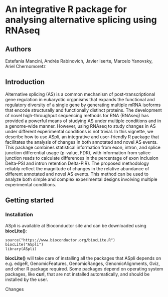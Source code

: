# An integrative R package for analysing alternative splicing using RNAseq

## Authors
Estefania Mancini, Andrés Rabinovich, Javier Iserte, Marcelo Yanovsky, Ariel Chernomoretz

## Introduction

Alternative splicing (AS) is a common mechanism of post-transcriptional gene 
regulation in eukaryotic organisms that expands the functional and regulatory 
diversity of a single gene by generating multiple mRNA isoforms that encode 
structurally and functionally distinct proteins. The development of novel 
high-throughput sequencing methods for RNA (RNAseq) has provided a powerful 
means of studying AS under multiple conditions and in a genome-wide manner.
However, using RNAseq to study changes in AS under different experimental 
conditions is not trivial. 
In this vignette, we describe how to use ASpli, an integrative and user-friendly
R package that facilitates the analysis of changes in both annotated and novel 
AS events. This package combines statistical information from exon, intron, and 
splice junction differential usage (p-value, FDR), with information from splice 
junction reads to calculate differences in the percentage of exon inclusion 
Delta-PSI and intron retention Delta-PIR). The proposed methodology 
reliably reflect the magnitude of changes in the relative abundance of different 
annotated and novel AS events. This method can be used to analyze both simple 
and complex experimental designs involving multiple experimental conditions.

## Getting started

### Installation
ASpli is available at Bioconductor site and can be downloaded using
**biocLite()**:

    source("https://www.bioconductor.org/biocLite.R")
    biocLite("ASpli")
    library(ASpli)

 
**biocLite()** will take care of installing all the packages that ASpli 
depends on e.g. edgeR, GenomicFeatures, GenomicRanges, GenomicAlignments, Gviz, 
and other R package required. Some packages depend on operating system
packages, like **curl**, that are not installed automatically, and should
be installed by the user.

Changes

